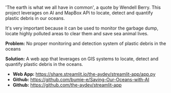 'The earth is what we all have in common', a quote by Wendell Berry. This project leverages on AI and MapBox APi to locate, detect and quantify plastic debris in our oceans.

It's very important because it can be used to  monitor the garbage dump, locate highly polluted areas to clear them and save sea animal lives.

**Problem:**
No proper monitoring and detection system of plastic debris in the oceans

**Solution:**
A web app that leverages on GIS systems to locate, detect and quantify plastic debris in the oceans.

- **Web App:** <https://share.streamlit.io/the-aydev/streamlit-app/app.py>
- **Github:** <https://github.com/bumie-e/Saving-Our-Oceans-with-AI>
- **Github:** <https://github.com/the-aydev/streamlit-app>